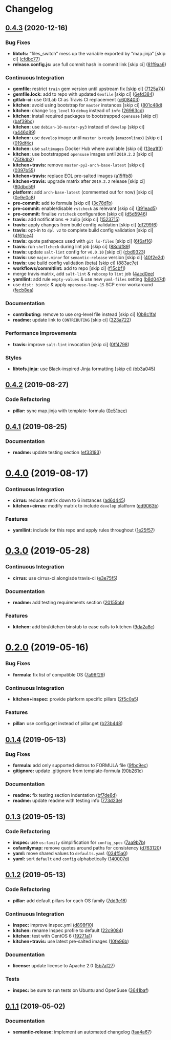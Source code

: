 # Changelog

## [0.4.3](https://github.com/saltstack-formulas/rkhunter-formula/compare/v0.4.2...v0.4.3) (2020-12-16)


### Bug Fixes

* **libtofs:** “files_switch” mess up the variable exported by “map.jinja” [skip ci] ([cfdbc77](https://github.com/saltstack-formulas/rkhunter-formula/commit/cfdbc7767fee822963557271e49935640e29032d))
* **release.config.js:** use full commit hash in commit link [skip ci] ([81f9aa6](https://github.com/saltstack-formulas/rkhunter-formula/commit/81f9aa6a37cd91542a2e09d511aa9f7debcf846f))


### Continuous Integration

* **gemfile:** restrict `train` gem version until upstream fix [skip ci] ([7125a74](https://github.com/saltstack-formulas/rkhunter-formula/commit/7125a74612f76de3c9eef2e4e6873e70cf45d119))
* **gemfile.lock:** add to repo with updated `Gemfile` [skip ci] ([6efd384](https://github.com/saltstack-formulas/rkhunter-formula/commit/6efd384e0f3ca688ad3e8c69629ba9efc6d80cd6))
* **gitlab-ci:** use GitLab CI as Travis CI replacement ([c608403](https://github.com/saltstack-formulas/rkhunter-formula/commit/c6084038631ad07bedc07b6d6bff5c1010fee746))
* **kitchen:** avoid using bootstrap for `master` instances [skip ci] ([801c48d](https://github.com/saltstack-formulas/rkhunter-formula/commit/801c48d5878112afdf10c98e519b9c6df479b005))
* **kitchen:** change `log_level` to `debug` instead of `info` ([26963cd](https://github.com/saltstack-formulas/rkhunter-formula/commit/26963cd9e23423ffc0d9d3a7a73c34157d107144))
* **kitchen:** install required packages to bootstrapped `opensuse` [skip ci] ([baf39bc](https://github.com/saltstack-formulas/rkhunter-formula/commit/baf39bce7621536a733da5c9ede5da79713e5fd4))
* **kitchen:** use `debian-10-master-py3` instead of `develop` [skip ci] ([a446d89](https://github.com/saltstack-formulas/rkhunter-formula/commit/a446d89247e8b89e0471c05f55b7864cc32fce7f))
* **kitchen:** use `develop` image until `master` is ready (`amazonlinux`) [skip ci] ([019df4c](https://github.com/saltstack-formulas/rkhunter-formula/commit/019df4ca6cdfe52f93438b768649163d0991af35))
* **kitchen:** use `saltimages` Docker Hub where available [skip ci] ([13ea1f3](https://github.com/saltstack-formulas/rkhunter-formula/commit/13ea1f3a5147d0f64c18028841607730058f5057))
* **kitchen:** use bootstrapped `opensuse` images until `2019.2.2` [skip ci] ([75f8db2](https://github.com/saltstack-formulas/rkhunter-formula/commit/75f8db2068f9543d3bf792a937ea8ae332ad2347))
* **kitchen+travis:** remove `master-py2-arch-base-latest` [skip ci] ([0397b55](https://github.com/saltstack-formulas/rkhunter-formula/commit/0397b55d6a1781adeda6a7deaba8869adcdbc750))
* **kitchen+travis:** replace EOL pre-salted images ([a15ffb8](https://github.com/saltstack-formulas/rkhunter-formula/commit/a15ffb85a336ea4ee87e6c7b53b90ad1a2c08120))
* **kitchen+travis:** upgrade matrix after `2019.2.2` release [skip ci] ([80dbc59](https://github.com/saltstack-formulas/rkhunter-formula/commit/80dbc599370149425069350226d29e612ea563d6))
* **platform:** add `arch-base-latest` (commented out for now) [skip ci] ([0e9e0c8](https://github.com/saltstack-formulas/rkhunter-formula/commit/0e9e0c851bb841488c957b37139e3b8aeba02827))
* **pre-commit:** add to formula [skip ci] ([3c78d1b](https://github.com/saltstack-formulas/rkhunter-formula/commit/3c78d1b9ef606caf21558c7cfe48a52ab2247419))
* **pre-commit:** enable/disable `rstcheck` as relevant [skip ci] ([391ead5](https://github.com/saltstack-formulas/rkhunter-formula/commit/391ead57e7d1d262b741bc0bd84d41108c13de37))
* **pre-commit:** finalise `rstcheck` configuration [skip ci] ([d5d5946](https://github.com/saltstack-formulas/rkhunter-formula/commit/d5d59462213ed02819b21e09937c5e306f055512))
* **travis:** add notifications => zulip [skip ci] ([1523715](https://github.com/saltstack-formulas/rkhunter-formula/commit/1523715202140d6bb793bbef6e8c856e1a803f81))
* **travis:** apply changes from build config validation [skip ci] ([df299f6](https://github.com/saltstack-formulas/rkhunter-formula/commit/df299f646b46ab68745beb8ad63e2c3097c5fed0))
* **travis:** opt-in to `dpl v2` to complete build config validation [skip ci] ([4f61ce4](https://github.com/saltstack-formulas/rkhunter-formula/commit/4f61ce4402a5bc7a0ac991eb10a3300fa4f65253))
* **travis:** quote pathspecs used with `git ls-files` [skip ci] ([6f6af16](https://github.com/saltstack-formulas/rkhunter-formula/commit/6f6af16de5080a2f020f3ce6b68ec13a828ff5c0))
* **travis:** run `shellcheck` during lint job [skip ci] ([88ddf89](https://github.com/saltstack-formulas/rkhunter-formula/commit/88ddf899b650b92f4315da563ba381f8b70aa704))
* **travis:** update `salt-lint` config for `v0.0.10` [skip ci] ([cbd9323](https://github.com/saltstack-formulas/rkhunter-formula/commit/cbd932393c9032f943cd333fbe58006c5bf34e39))
* **travis:** use `major.minor` for `semantic-release` version [skip ci] ([40f2e2d](https://github.com/saltstack-formulas/rkhunter-formula/commit/40f2e2d778c7afa6995d3733c56bb05c9c50453b))
* **travis:** use build config validation (beta) [skip ci] ([883ac7e](https://github.com/saltstack-formulas/rkhunter-formula/commit/883ac7e606c90bbcb3d3e890d97708ae5a1b5517))
* **workflows/commitlint:** add to repo [skip ci] ([f15cbf1](https://github.com/saltstack-formulas/rkhunter-formula/commit/f15cbf116756b1e194a337622039f7e143b584ec))
* merge travis matrix, add `salt-lint` & `rubocop` to `lint` job ([4acd0ee](https://github.com/saltstack-formulas/rkhunter-formula/commit/4acd0ee945eccc75c3e1809f268ede86ecc47f01))
* **yamllint:** add rule `empty-values` & use new `yaml-files` setting ([b8d047d](https://github.com/saltstack-formulas/rkhunter-formula/commit/b8d047de34701abdda7ebdadda5c85a0d1dd0d52))
* use `dist: bionic` & apply `opensuse-leap-15` SCP error workaround ([fecb8ea](https://github.com/saltstack-formulas/rkhunter-formula/commit/fecb8ea5d86a88af432375304831f2e4fa1e71c0))


### Documentation

* **contributing:** remove to use org-level file instead [skip ci] ([0b8c1fa](https://github.com/saltstack-formulas/rkhunter-formula/commit/0b8c1faa57d50a887002e890eb118f29db9f3ddf))
* **readme:** update link to `CONTRIBUTING` [skip ci] ([323a722](https://github.com/saltstack-formulas/rkhunter-formula/commit/323a72243c951fa3ed9f1f9e33ad7b2bafe72f44))


### Performance Improvements

* **travis:** improve `salt-lint` invocation [skip ci] ([0ff4798](https://github.com/saltstack-formulas/rkhunter-formula/commit/0ff4798806fdab60375a7b05aa1427c0f191b35e))


### Styles

* **libtofs.jinja:** use Black-inspired Jinja formatting [skip ci] ([bb3a045](https://github.com/saltstack-formulas/rkhunter-formula/commit/bb3a0452c35d10671857f922807012a37cd92d27))

## [0.4.2](https://github.com/saltstack-formulas/rkhunter-formula/compare/v0.4.1...v0.4.2) (2019-08-27)


### Code Refactoring

* **pillar:** sync map.jinja with template-formula ([0c51bce](https://github.com/saltstack-formulas/rkhunter-formula/commit/0c51bce))

## [0.4.1](https://github.com/saltstack-formulas/rkhunter-formula/compare/v0.4.0...v0.4.1) (2019-08-25)


### Documentation

* **readme:** update testing section ([ef33193](https://github.com/saltstack-formulas/rkhunter-formula/commit/ef33193))

# [0.4.0](https://github.com/saltstack-formulas/rkhunter-formula/compare/v0.3.0...v0.4.0) (2019-08-17)


### Continuous Integration

* **cirrus:** reduce matrix down to 6 instances ([ad6d445](https://github.com/saltstack-formulas/rkhunter-formula/commit/ad6d445))
* **kitchen+cirrus:** modify matrix to include `develop` platform ([ed9063b](https://github.com/saltstack-formulas/rkhunter-formula/commit/ed9063b))


### Features

* **yamllint:** include for this repo and apply rules throughout ([1e25f57](https://github.com/saltstack-formulas/rkhunter-formula/commit/1e25f57))

# [0.3.0](https://github.com/saltstack-formulas/rkhunter-formula/compare/v0.2.0...v0.3.0) (2019-05-28)


### Continuous Integration

* **cirrus:** use cirrus-ci alongisde travis-ci ([e3e75f5](https://github.com/saltstack-formulas/rkhunter-formula/commit/e3e75f5))


### Documentation

* **readme:** add testing requirements section ([20155bb](https://github.com/saltstack-formulas/rkhunter-formula/commit/20155bb))


### Features

* **kitchen:** add bin/kitchen binstub to ease calls to kitchen ([9da2a8c](https://github.com/saltstack-formulas/rkhunter-formula/commit/9da2a8c))

# [0.2.0](https://github.com/saltstack-formulas/rkhunter-formula/compare/v0.1.4...v0.2.0) (2019-05-16)


### Bug Fixes

* **formula:** fix list of compatible OS ([7a96f29](https://github.com/saltstack-formulas/rkhunter-formula/commit/7a96f29))


### Continuous Integration

* **kitchen+inspec:** provide platform specific pillars ([2f5c0a5](https://github.com/saltstack-formulas/rkhunter-formula/commit/2f5c0a5))


### Features

* **pillar:** use config.get instead of pillar.get ([b23b448](https://github.com/saltstack-formulas/rkhunter-formula/commit/b23b448))

## [0.1.4](https://github.com/saltstack-formulas/rkhunter-formula/compare/v0.1.3...v0.1.4) (2019-05-13)


### Bug Fixes

* **formula:** add only supported distros to FORMULA file ([9fbc9ec](https://github.com/saltstack-formulas/rkhunter-formula/commit/9fbc9ec))
* **gitignore:** update .gitignore from template-formula ([90b261c](https://github.com/saltstack-formulas/rkhunter-formula/commit/90b261c))


### Documentation

* **readme:** fix testing section indentation ([bf7de8d](https://github.com/saltstack-formulas/rkhunter-formula/commit/bf7de8d))
* **readme:** update readme with testing info ([773d23e](https://github.com/saltstack-formulas/rkhunter-formula/commit/773d23e))

## [0.1.3](https://github.com/saltstack-formulas/rkhunter-formula/compare/v0.1.2...v0.1.3) (2019-05-13)


### Code Refactoring

* **inspec:** use `os:family` simplification for `config_spec` ([7aa9b7b](https://github.com/saltstack-formulas/rkhunter-formula/commit/7aa9b7b))
* **osfamilymap:** remove quotes around paths for consistency ([d763120](https://github.com/saltstack-formulas/rkhunter-formula/commit/d763120))
* **yaml:** move shared values to `defaults.yaml` ([034f5a0](https://github.com/saltstack-formulas/rkhunter-formula/commit/034f5a0))
* **yaml:** sort `default` and `config` alphabetically ([140007d](https://github.com/saltstack-formulas/rkhunter-formula/commit/140007d))

## [0.1.2](https://github.com/saltstack-formulas/rkhunter-formula/compare/v0.1.1...v0.1.2) (2019-05-13)


### Code Refactoring

* **pillar:** add default pillars for each OS family ([7dd3e18](https://github.com/saltstack-formulas/rkhunter-formula/commit/7dd3e18))


### Continuous Integration

* **inspec:** improve inspec.yml ([d898f10](https://github.com/saltstack-formulas/rkhunter-formula/commit/d898f10))
* **kitchen:** rename Inspec profile to default ([22c9084](https://github.com/saltstack-formulas/rkhunter-formula/commit/22c9084))
* **kitchen:** test with CentOS 6 ([19271a1](https://github.com/saltstack-formulas/rkhunter-formula/commit/19271a1))
* **kitchen+travis:** use latest pre-salted images ([10fe96b](https://github.com/saltstack-formulas/rkhunter-formula/commit/10fe96b))


### Documentation

* **license:** update license to Apache 2.0 ([5b7af27](https://github.com/saltstack-formulas/rkhunter-formula/commit/5b7af27))


### Tests

* **inspec:** be sure to run tests on Ubuntu and OpenSuse ([3641baf](https://github.com/saltstack-formulas/rkhunter-formula/commit/3641baf))

## [0.1.1](https://github.com/saltstack-formulas/rkhunter-formula/compare/v0.1.0...v0.1.1) (2019-05-02)


### Documentation

* **semantic-release:** implement an automated changelog ([faa4a67](https://github.com/saltstack-formulas/rkhunter-formula/commit/faa4a67))
